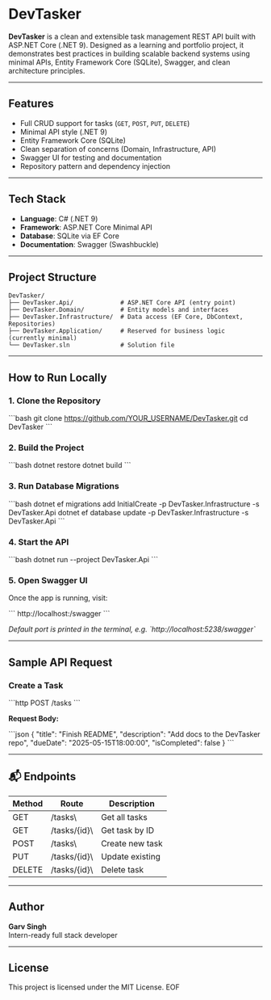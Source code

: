 # DevTasker

**DevTasker** is a clean and extensible task management REST API built with ASP.NET Core (.NET 9). Designed as a learning and portfolio project, it demonstrates best practices in building scalable backend systems using minimal APIs, Entity Framework Core (SQLite), Swagger, and clean architecture principles.

---

## Features

- Full CRUD support for tasks (`GET`, `POST`, `PUT`, `DELETE`)
- Minimal API style (.NET 9)
- Entity Framework Core (SQLite)
- Clean separation of concerns (Domain, Infrastructure, API)
- Swagger UI for testing and documentation
- Repository pattern and dependency injection

---

## Tech Stack

- **Language**: C# (.NET 9)
- **Framework**: ASP.NET Core Minimal API
- **Database**: SQLite via EF Core
- **Documentation**: Swagger (Swashbuckle)

---

## Project Structure

```
DevTasker/
├── DevTasker.Api/             # ASP.NET Core API (entry point)
├── DevTasker.Domain/          # Entity models and interfaces
├── DevTasker.Infrastructure/  # Data access (EF Core, DbContext, Repositories)
├── DevTasker.Application/     # Reserved for business logic (currently minimal)
└── DevTasker.sln              # Solution file
```

---

## How to Run Locally

### 1. Clone the Repository

\`\`\`bash
git clone https://github.com/YOUR_USERNAME/DevTasker.git
cd DevTasker
\`\`\`

### 2. Build the Project

\`\`\`bash
dotnet restore
dotnet build
\`\`\`

### 3. Run Database Migrations

\`\`\`bash
dotnet ef migrations add InitialCreate -p DevTasker.Infrastructure -s DevTasker.Api
dotnet ef database update -p DevTasker.Infrastructure -s DevTasker.Api
\`\`\`

### 4. Start the API

\`\`\`bash
dotnet run --project DevTasker.Api
\`\`\`

### 5. Open Swagger UI

Once the app is running, visit:

\`\`\`
http://localhost:<your-port>/swagger
\`\`\`

_Default port is printed in the terminal, e.g. \`http://localhost:5238/swagger\`_

---

## Sample API Request

### Create a Task

\`\`\`http
POST /tasks
\`\`\`

**Request Body:**

\`\`\`json
{
  "title": "Finish README",
  "description": "Add docs to the DevTasker repo",
  "dueDate": "2025-05-15T18:00:00",
  "isCompleted": false
}
\`\`\`

---

## 📬 Endpoints

| Method | Route         | Description        |
|--------|---------------|--------------------|
| GET    | \/tasks\      | Get all tasks      |
| GET    | \/tasks/{id}\ | Get task by ID     |
| POST   | \/tasks\      | Create new task    |
| PUT    | \/tasks/{id}\ | Update existing    |
| DELETE | \/tasks/{id}\ | Delete task        |

---

## Author

**Garv Singh**  
Intern-ready full stack developer  

---

## License

This project is licensed under the MIT License.
EOF
